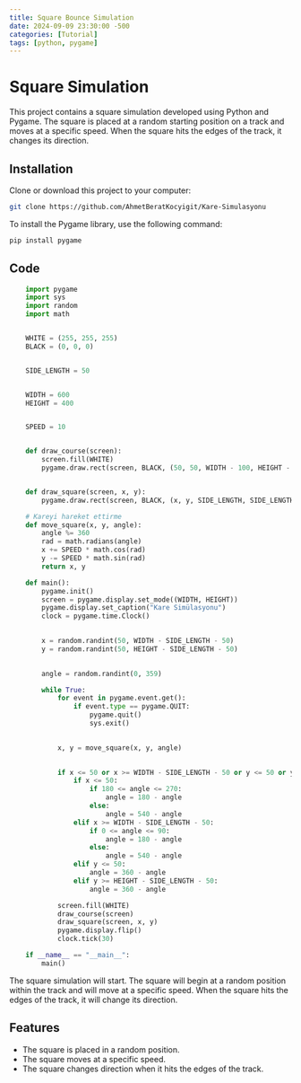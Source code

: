```yaml
---
title: Square Bounce Simulation  
date: 2024-09-09 23:30:00 -500
categories: [Tutorial]
tags: [python, pygame]
---
```


# Square Simulation

This project contains a square simulation developed using Python and Pygame. The square is placed at a random starting position on a track and moves at a specific speed. When the square hits the edges of the track, it changes its direction.

## Installation

Clone or download this project to your computer:

```bash
git clone https://github.com/AhmetBeratKocyigit/Kare-Simulasyonu
```

To install the Pygame library, use the following command:

```bash
pip install pygame
```

## Code

```python
    import pygame
    import sys
    import random
    import math


    WHITE = (255, 255, 255)
    BLACK = (0, 0, 0)


    SIDE_LENGTH = 50


    WIDTH = 600
    HEIGHT = 400


    SPEED = 10  


    def draw_course(screen):
        screen.fill(WHITE)  
        pygame.draw.rect(screen, BLACK, (50, 50, WIDTH - 100, HEIGHT - 100), 2)  


    def draw_square(screen, x, y):
        pygame.draw.rect(screen, BLACK, (x, y, SIDE_LENGTH, SIDE_LENGTH))

    # Kareyi hareket ettirme
    def move_square(x, y, angle):
        angle %= 360  
        rad = math.radians(angle) 
        x += SPEED * math.cos(rad)  
        y -= SPEED * math.sin(rad)  
        return x, y

    def main():
        pygame.init()
        screen = pygame.display.set_mode((WIDTH, HEIGHT))
        pygame.display.set_caption("Kare Simülasyonu")
        clock = pygame.time.Clock()

    
        x = random.randint(50, WIDTH - SIDE_LENGTH - 50)
        y = random.randint(50, HEIGHT - SIDE_LENGTH - 50)

        
        angle = random.randint(0, 359)

        while True:
            for event in pygame.event.get():
                if event.type == pygame.QUIT:
                    pygame.quit()
                    sys.exit()

            
            x, y = move_square(x, y, angle)

            
            if x <= 50 or x >= WIDTH - SIDE_LENGTH - 50 or y <= 50 or y >= HEIGHT - SIDE_LENGTH - 50:
                if x <= 50:  
                    if 180 <= angle <= 270:
                        angle = 180 - angle
                    else:
                        angle = 540 - angle
                elif x >= WIDTH - SIDE_LENGTH - 50: 
                    if 0 <= angle <= 90:
                        angle = 180 - angle
                    else:
                        angle = 540 - angle
                elif y <= 50:  
                    angle = 360 - angle
                elif y >= HEIGHT - SIDE_LENGTH - 50:  
                    angle = 360 - angle

            screen.fill(WHITE)
            draw_course(screen)
            draw_square(screen, x, y)
            pygame.display.flip()
            clock.tick(30)

    if __name__ == "__main__":
        main()
```

The square simulation will start. The square will begin at a random position within the track and will move at a specific speed. When the square hits the edges of the track, it will change its direction.

## Features

- The square is placed in a random position.
- The square moves at a specific speed.
- The square changes direction when it hits the edges of the track.